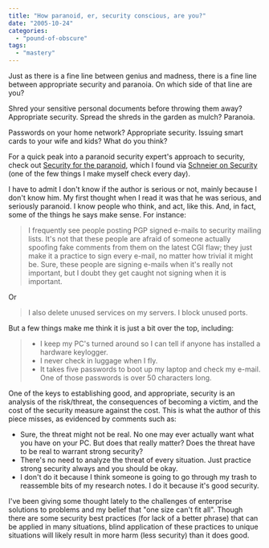 ```yaml
---
title: "How paranoid, er, security conscious, are you?"
date: "2005-10-24"
categories: 
  - "pound-of-obscure"
tags: 
  - "mastery"
---
```


Just as there is a fine line between genius and madness, there is a fine line between appropriate security and paranoia. On which side of that line are you?  
  
Shred your sensitive personal documents before throwing them away? Appropriate security. Spread the shreds in the garden as mulch? Paranoia.  
  
Passwords on your home network? Appropriate security. Issuing smart cards to your wife and kids? What do you think?  
  
For a quick peak into a paranoid security expert's approach to security, check out [Security for the paranoid](http://www.theregister.co.uk/2005/04/27/security_for_the_paranoid/), which I found via [Schneier on Security](http://www.schneier.com/blog/) (one of the few things I make myself check every day).  
  
I have to admit I don't know if the author is serious or not, mainly because I don't know him. My first thought when I read it was that he was serious, and seriously paranoid. I know people who think, and act, like this. And, in fact, some of the things he says make sense. For instance:

> I frequently see people posting PGP signed e-mails to security mailing lists. It's not that these people are afraid of someone actually spoofing fake comments from them on the latest CGI flaw; they just make it a practice to sign every e-mail, no matter how trivial it might be. Sure, these people are signing e-mails when it's really not important, but I doubt they get caught not signing when it is important.

Or

> I also delete unused services on my servers. I block unused ports.

But a few things make me think it is just a bit over the top, including:

> - I keep my PC's turned around so I can tell if anyone has installed a hardware keylogger.
> - I never check in luggage when I fly.
> - It takes five passwords to boot up my laptop and check my e-mail. One of those passwords is over 50 characters long.

One of the keys to establishing good, and appropriate, security is an analysis of the risk/threat, the consequences of becoming a victim, and the cost of the security measure against the cost. This is what the author of this piece misses, as evidenced by comments such as:

- Sure, the threat might not be real. No one may ever actually want what you have on your PC. But does that really matter? Does the threat have to be real to warrant strong security?
- There's no need to analyze the threat of every situation. Just practice strong security always and you should be okay.
- I don't do it because I think someone is going to go through my trash to reassemble bits of my research notes. I do it because it's good security.

I've been giving some thought lately to the challenges of enterprise solutions to problems and my belief that "one size can't fit all". Though there are some security best practices (for lack of a better phrase) that can be applied in many situations, blind application of these practices to unique situations will likely result in more harm (less security) than it does good.
